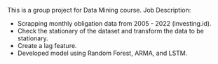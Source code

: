 This is a group project for Data Mining course.
Job Description:
- Scrapping monthly obligation data from 2005 - 2022 (investing.id).
- Check the stationary of the dataset and transform the data to be stationary.
- Create a lag feature.
- Developed model using Random Forest, ARMA, and LSTM.
